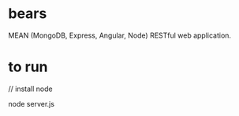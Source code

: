 bears
=====

MEAN (MongoDB, Express, Angular, Node) RESTful web application.

to run
======

// install node

node server.js

